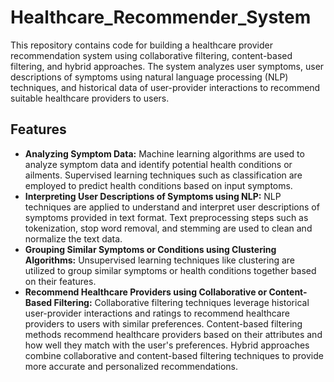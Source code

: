 # Healthcare_Recommender_System

This repository contains code for building a healthcare provider recommendation system using collaborative filtering, content-based filtering, and hybrid approaches. The system analyzes user symptoms, user descriptions of symptoms using natural language processing (NLP) techniques, and historical data of user-provider interactions to recommend suitable healthcare providers to users.

## Features
- **Analyzing Symptom Data:** Machine learning algorithms are used to analyze symptom data and identify potential health conditions or ailments. Supervised learning techniques such as classification are employed to predict health conditions based on input symptoms.
- **Interpreting User Descriptions of Symptoms using NLP:** NLP techniques are applied to understand and interpret user descriptions of symptoms provided in text format. Text preprocessing steps such as tokenization, stop word removal, and stemming are used to clean and normalize the text data.
- **Grouping Similar Symptoms or Conditions using Clustering Algorithms:** Unsupervised learning techniques like clustering are utilized to group similar symptoms or health conditions together based on their features.
- **Recommend Healthcare Providers using Collaborative or Content-Based Filtering:** Collaborative filtering techniques leverage historical user-provider interactions and ratings to recommend healthcare providers to users with similar preferences. Content-based filtering methods recommend healthcare providers based on their attributes and how well they match with the user's preferences. Hybrid approaches combine collaborative and content-based filtering techniques to provide more accurate and personalized recommendations.
